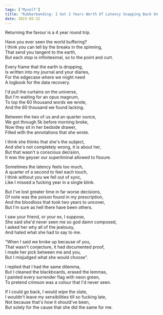 ```yaml
---
tags: ['Myself']
title: "Rubberbanding: I Got 2 Years Worth Of Latency Snapping Back On Me"
date: 2023-05-22
---
```


Returning the favour is a 4 year round trip.

Have you ever seen the world buffering?  
I think you can tell by the breaks in the spinning,  
That send you tangent to the earth,  
But each stop is infinitesimal, so to the point and curt.

Every frame that the earth is dropping,  
Is written into my journal and your diaries,  
For the edgecase where we might need  
A logbook for the data recovery.

I'd pull the curtains on the universe,  
But I'm waiting for an opus magnum,  
To top the 60 thousand words we wrote,  
And the 60 thousand we found lacking.

Between the two of us and an quarter ounce,  
We got through 5k before morning broke,  
Now they sit in her bedside drawer,  
Filled with the annotations that she wrote.

I think she thinks that she's the subject,  
And she's not completely wrong, it is about her,  
But that wasn't a conscious decision,  
It was the geyser our superliminal allowed to fissure.

Sometimes the latency feels too much,  
A quarter of a second to feel each touch,  
I think without you we fell out of sync,  
Like I missed a fucking year in a single blink.

But I've lost greater time in far worse decisions,  
Of note was the poison found in my prescription,  
And the bloodloss that took two years to uncover,  
But I'm sure as hell there have been others.

I saw your friend, or your ex, I suppose,  
She said she'd never seen me so god damn composed,  
I asked her why all of the jealousy,  
And hated what she had to say to me.

"When I said we broke up because of you,  
That wasn't conjecture, it had documented proof,  
I made her pick between me and you,  
But I misjudged what she would choose".

I replied that I had the same dilemma,  
But I cleaned the blackboards, erased the lemmas,  
I painted every surrender flag with neon green,  
To pretend crimson was a colour that I'd never seen.

If I could go back, I would wipe the slate,  
I wouldn't leave my sensibilities till so fucking late,  
Not because that's how it should've been,  
But solely for the cause that she did the same for me.
